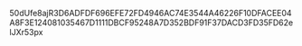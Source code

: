50dUfe8ajR3D6ADFDF696EFE72FD4946AC74E3544A46226F10DFACEE04A8F3E124081035467D1111DBCF95248A7D352BDF91F37DACD3FD35FD62elJXr53px
